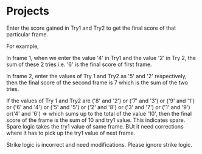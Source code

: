 # Projects

Enter the score gained in Try1 and Try2 to get the final score of that particular frame.

For example, 

In frame 1, when we enter the value '4' in Try1 and the value '2' in Try 2, the sum of these 2 tries i.e. '6' is the final score of first frame.

In frame 2, enter the values of Try 1 and Try2 as '5' and '2' respectively, then the final score of the second frame is 7 which is the sum of the two tries.

If the values of Try 1 and Try2 are ('8' and '2') or ('7' and '3') or ('9' and '1') or ('6' and '4') or ('5' and '5') or ('2' and '8') or ('3' and '7') 
or ('1' and '9') or('4' and '6') => which sums up to the total of the value '10', then the final score of the frame is the sum of 10 and try1 value. This indicates spare.
Spare logic takes the try1 value of same frame. BUt it need corrections where it has to pick up the try1 value of next frame.

Strike logic is incorrect and need modifications. Please ignore strike logic.


